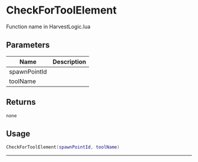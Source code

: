 # CheckForToolElement

Function name in HarvestLogic.lua

## Parameters

| Name         | Description |
| ------------ | ----------- |
| spawnPointId |             |
| toolName     |             |

## Returns

`none`

## Usage

```lua
CheckForToolElement(spawnPointId, toolName)
```

---

